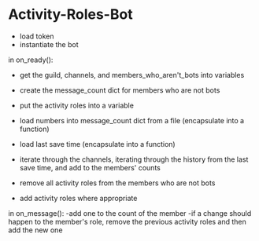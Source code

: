 # Activity-Roles-Bot
- load token
- instantiate the bot

in on_ready():
- get the guild, channels, and members_who_aren't_bots into variables
- create the message_count dict for members who are not bots
- put the activity roles into a variable

- load numbers into message_count dict from a file (encapsulate into a function)
- load last save time (encapsulate into a function)

- iterate through the channels, iterating through the history from the last save time, and add to the members' counts

- remove all activity roles from the members who are not bots
- add activity roles where appropriate

in on_message():
-add one to the count of the member
-if a change should happen to the member's role, remove the previous activity roles and then add the new one
